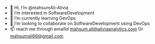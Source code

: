 - 👋 Hi, I’m @mahsumAli-Alivia
- 👀 I’m interested in SoftwareDevelopment
- 🌱 I’m currently learning DevOps
- 💞️ I’m looking to collaborate on SoftwareDevelopment using DevOps
- 📫 reach me through emailId mahsum.ali@aliviaanalytics.com Or mahsumali66@gmail.com

<!---
mahsumAli-Alivia/mahsumAli-Alivia is a ✨ special ✨ repository because its `README.md` (this file) appears on your GitHub profile.
You can click the Preview link to take a look at your changes.
--->
